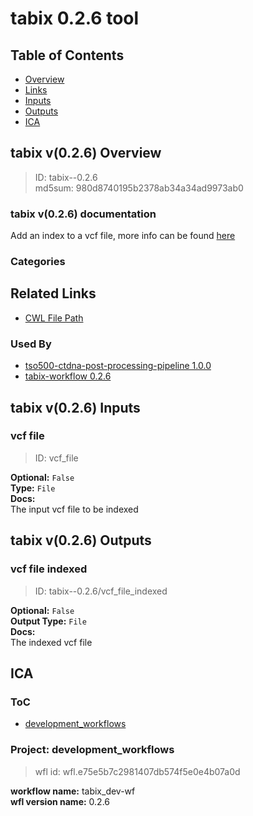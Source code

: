
tabix 0.2.6 tool
================

## Table of Contents
  
- [Overview](#tabix-v026-overview)  
- [Links](#related-links)  
- [Inputs](#tabix-v026-inputs)  
- [Outputs](#tabix-v026-outputs)  
- [ICA](#ica)  


## tabix v(0.2.6) Overview



  
> ID: tabix--0.2.6  
> md5sum: 980d8740195b2378ab34a34ad9973ab0

### tabix v(0.2.6) documentation
  
Add an index to a vcf file, more info can be found [here](http://www.htslib.org/doc/tabix.html)

### Categories
  


## Related Links
  
- [CWL File Path](../../../../../../tools/tabix/0.2.6/tabix__0.2.6.cwl)  


### Used By
  
- [tso500-ctdna-post-processing-pipeline 1.0.0](../../../workflows/tso500-ctdna-post-processing-pipeline/1.0.0/tso500-ctdna-post-processing-pipeline__1.0.0.md)  
- [tabix-workflow 0.2.6](../../../workflows/tabix-workflow/0.2.6/tabix-workflow__0.2.6.md)  

  


## tabix v(0.2.6) Inputs

### vcf file



  
> ID: vcf_file
  
**Optional:** `False`  
**Type:** `File`  
**Docs:**  
The input vcf file to be indexed

  


## tabix v(0.2.6) Outputs

### vcf file indexed



  
> ID: tabix--0.2.6/vcf_file_indexed  

  
**Optional:** `False`  
**Output Type:** `File`  
**Docs:**  
The indexed vcf file
  

  


## ICA

### ToC
  
- [development_workflows](#project-development_workflows)  


### Project: development_workflows


> wfl id: wfl.e75e5b7c2981407db574f5e0e4b07a0d  

  
**workflow name:** tabix_dev-wf  
**wfl version name:** 0.2.6  

  

